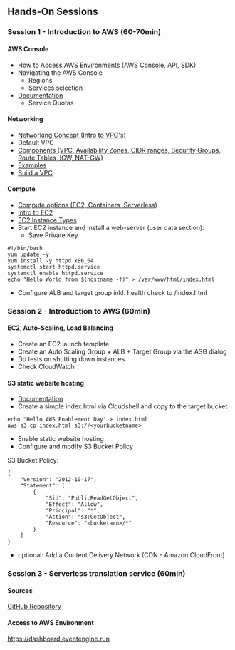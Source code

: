## Hands-On Sessions

### Session 1 - Introduction to AWS (60-70min)
#### AWS Console
- How to Access AWS Environments (AWS Console, API, SDK)
- Navigating the AWS Console
	- Regions
	- Services selection
- [Documentation](https://docs.aws.amazon.com/index.html)
	- Service Quotas

#### Networking
- [Networking Concept (Intro to VPC's)](https://docs.aws.amazon.com/vpc/)
- Default VPC
- [Components (VPC,  Availability Zones, CIDR ranges, Security Groups, Route Tables, IGW, NAT-GW)](https://docs.aws.amazon.com/vpc/latest/userguide/what-is-amazon-vpc.html)
- [Examples](https://docs.aws.amazon.com/vpc/latest/userguide/vpc-examples-intro.html)
- [Build a VPC](https://docs.aws.amazon.com/vpc/latest/userguide/vpc-getting-started.html)

#### Compute
- [Compute options (EC2, Containers, Serverless)](https://aws.amazon.com/products/compute/)
- [Intro to EC2](https://docs.aws.amazon.com/AWSEC2/latest/UserGuide/concepts.html)
- [EC2 Instance Types](https://aws.amazon.com/ec2/instance-types/)
- Start EC2 instance and install a web-server (user data section):
	- Save Private Key

```
#!/bin/bash
yum update -y
yum install -y httpd.x86_64
systemctl start httpd.service
systemctl enable httpd.service
echo "Hello World from $(hostname -f)" > /var/www/html/index.html

```

- Configure ALB and target group inkl. health check to /index.html

### Session 2 - Introduction to AWS (60min)
#### EC2, Auto-Scaling, Load Balancing
- Create an EC2 launch template
- Create an Auto Scaling Group + ALB + Target Group via the ASG dialog
- Do tests on shutting down instances
- Check CloudWatch

#### S3 static website hosting
- [Documentation](https://docs.aws.amazon.com/AmazonS3/latest/userguide/HostingWebsiteOnS3Setup.html)
- Create a simple index.html via Cloudshell and copy to the target bucket

```
echo "Hello AWS Enablement Day" > index.html
aws s3 cp index.html s3://<yourbucketname>
```
- Enable static website hosting
- Configure and modify S3 Bucket Policy

S3 Bucket Policy:
```
{
	"Version": "2012-10-17",
	"Statement": [
		{
			"Sid": "PublicReadGetObject",
			"Effect": "Allow",
			"Principal": "*",
			"Action": "s3:GetObject",
			"Resource": "<bucketarn>/*"
		}
	]
}
```

- optional: Add a Content Delivery Network (CDN - Amazon CloudFront)

### Session 3 - Serverless translation service (60min)

#### Sources
[GitHub Repository](https://github.com/cvolkmer/translate-example-s3)

#### Access to AWS Environment
https://dashboard.eventengine.run
